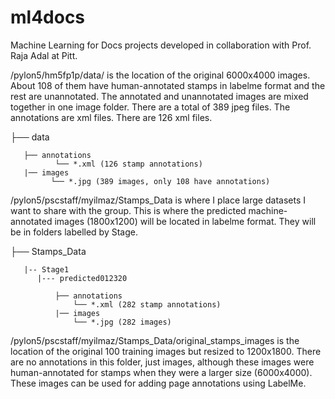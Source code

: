 # ml4docs
Machine Learning for Docs projects developed in collaboration with Prof. Raja Adal at Pitt.

/pylon5/hm5fp1p/data/ is the location of the original 6000x4000 images. About 108 of them have human-annotated stamps in labelme format and the rest are unannotated. The annotated and unannotated images are mixed together in one image folder. There are a total of 389 jpeg files. The annotations are xml files. There are 126 xml files.

├── data

       ├── annotations
              └── *.xml (126 stamp annotations)
       |── images
             └── *.jpg (389 images, only 108 have annotations)

/pylon5/pscstaff/myilmaz/Stamps_Data is where I place large datasets I want to share with the group. This is where the predicted machine-annotated images (1800x1200) will be located in labelme format. They will be in folders labelled by Stage.


├── Stamps_Data

       |-- Stage1
          |--- predicted012320
       
              ├── annotations
                  └── *.xml (282 stamp annotations)
              |── images
                  └── *.jpg (282 images)
                  
                  
/pylon5/pscstaff/myilmaz/Stamps_Data/original_stamps_images is the location of the original 100 training images but resized to 1200x1800. There are no annotations in this folder, just images, although these images were human-annotated for stamps when they were a larger size (6000x4000). These images can be used for adding page annotations using LabelMe.
                  


